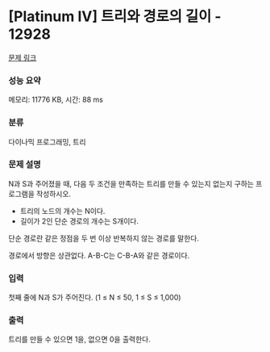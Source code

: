 # [Platinum IV] 트리와 경로의 길이 - 12928 

[문제 링크](https://www.acmicpc.net/problem/12928) 

### 성능 요약

메모리: 11776 KB, 시간: 88 ms

### 분류

다이나믹 프로그래밍, 트리

### 문제 설명

<p>N과 S과 주어졌을 때, 다음 두 조건을 만족하는 트리를 만들 수 있는지 없는지 구하는 프로그램을 작성하시오.</p>

<ul>
	<li>트리의 노드의 개수는 N이다.</li>
	<li>길이가 2인 단순 경로의 개수는 S개이다.</li>
</ul>

<p>단순 경로란 같은 정점을 두 번 이상 반복하지 않는 경로를 말한다.</p>

<p>경로에서 방향은 상관없다. A-B-C는 C-B-A와 같은 경로이다.</p>

### 입력 

 <p>첫째 줄에 N과 S가 주어진다. (1 ≤ N ≤ 50, 1 ≤ S ≤ 1,000)</p>

### 출력 

 <p>트리를 만들 수 있으면 1을, 없으면 0을 출력한다.</p>

